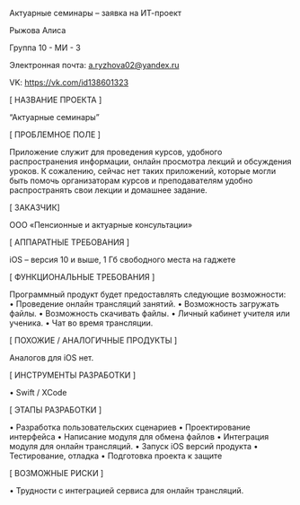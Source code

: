 Актуарные семинары – заявка на ИТ-проект

Рыжова Алиса 

Группа 10 - МИ - 3

Электронная почта: a.ryzhova02@yandex.ru

VK: https://vk.com/id138601323


[ НАЗВАНИЕ ПРОЕКТА ]

“Актуарные семинары”

[ ПРОБЛЕМНОЕ ПОЛЕ ]

Приложение служит для проведения курсов, удобного распространения информации, онлайн просмотра лекций и обсуждения уроков. К сожалению, сейчас нет таких приложений, которые могли быть помочь организаторам курсов и преподавателям удобно распространять свои лекции и домашнее задание.

[ ЗАКАЗЧИК]

ООО «Пенсионные и актуарные консультации»

[ АППАРАТНЫЕ ТРЕБОВАНИЯ ] 

iOS – версия 10 и выше, 1 Гб свободного места на гаджете

 [ ФУНКЦИОНАЛЬНЫЕ ТРЕБОВАНИЯ ]

Программный продукт будет предоставлять следующие возможности:
•	Проведение онлайн трансляций занятий.
•	Возможность загружать файлы.
•	Возможность скачивать файлы.
•	Личный кабинет учителя или ученика.
•	Чат во время трансляции.

[ ПОХОЖИЕ / АНАЛОГИЧНЫЕ ПРОДУКТЫ ]

Аналогов  для iOS нет.

[ ИНСТРУМЕНТЫ РАЗРАБОТКИ ]

•	Swift / XCode 

[ ЭТАПЫ РАЗРАБОТКИ ]

•	Разработка пользовательских сценариев
•	Проектирование интерфейса
•	Написание модуля для обмена файлов 
•	Интеграция модуля для онлайн трансляций.
•	Запуск iOS версий продукта
•	Тестирование, отладка
•	Подготовка проекта к защите

[ ВОЗМОЖНЫЕ РИСКИ ]

•	Трудности с интеграцией сервиса для онлайн трансляций.

